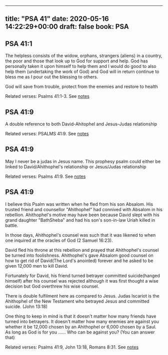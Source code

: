 
---
title: "PSA 41"
date: 2020-05-16 14:22:29+00:00
draft: false
book: PSA
---

## PSA 41:1

The helpless consists of the widow, orphans, strangers (aliens) in a country, the poor and those that look up to God for support and help. God has personally taken it upon himself to help them and I would do good to also help them (undertaking the work of God) and God will in return continue to bless me as I pour out the blessing to others.

God will save from trouble, protect from the enemies and restore to health

Related verses: Psalms 41:1-3. See [notes](https://my.bible.com/notes/3430797644640543355)


## PSA 41:9

A double reference to both David-Ahitophel and Jesus-Judas relationship

Related verses: PSALMS 41:9. See [notes](https://my.bible.com/notes/3073439694521623242)


## PSA 41:9

May I never be a judas in Jesus name. This prophesy psalm could either be linked to David/Ahithophel's relationship or Jesus/Judas relationship

Related verses: Psalms 41:9. See [notes](https://my.bible.com/notes/2553059270086877835)


## PSA 41:9

I believe this Psalm was written when he fled from his son Absalom. His trusted friend and counsellor "Ahithophel" had connived with Absalom in his rebellion. Ahithophel's motive may have been because David slept with his grand daughter "BathSheba" and had his son's son-in-law Uriah killed in battle. 

In those days, Ahithophel's counsel was such that it was likened to when one inquired at the oracles of God (2 Samuel 16:23). 

David fled his throne at this rebellion and prayed that Ahithophel's counsel be turned into foolishness. Ahithophel's gave Absalom good counsel on how to get rid of David(The Lord's anointed) forever and he asked to be given 12,000 men to kill David.

Fortunately for David, his friend turned betrayer committed suicide(hanged himself) after his counsel was rejected although it was first thought a wise decision but God overthrew his wise counsel.

There is double fulfilment here as compared to Jesus. Judas Iscariot is the Ahithophel of the New Testament who betrayed Jesus and committed suicide. (John 13:18)


One thing to keep in mind is that it doesn't matter how many friends have turned into betrayers. It doesn't matter how many enemies are against you whether it be 12,000 chosen by an Ahithophel or 6,000 chosen by a Saul. As long as God is for you ...... Who can be against you? (You can answer that)

Related verses: Psalms 41:9, John 13:18, Romans 8:31. See [notes](https://my.bible.com/notes/2331564906052837691)

